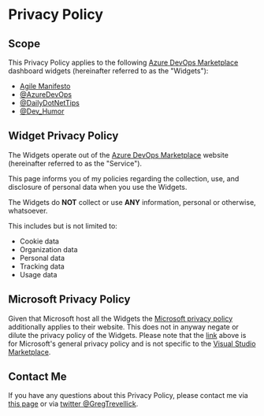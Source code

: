 # Privacy Policy

<!--
## TLDR 
My widgets do not collect any data about you or your organisation. Period.
-->

## Scope

This Privacy Policy applies to the following [Azure DevOps Marketplace](https://marketplace.visualstudio.com/azuredevops) dashboard widgets (hereinafter referred to as the "Widgets"):

- [Agile Manifesto](https://marketplace.visualstudio.com/items?itemName=GregTrevellick.AgileManifestoDashboardWidget)
- [@AzureDevOps](https://marketplace.visualstudio.com/items?itemName=GregTrevellick.vsts-extensions-tweets-AzureDevOps)
- [@DailyDotNetTips](https://marketplace.visualstudio.com/items?itemName=GregTrevellick.vsts-extensions-tweets-DailyDotNetTips)
- [@Dev_Humor](https://marketplace.visualstudio.com/items?itemName=GregTrevellick.vsts-extensions-tweets-Dev-Humor)

## Widget Privacy Policy

The Widgets operate out of the [Azure DevOps Marketplace](https://marketplace.visualstudio.com/search?term=trevellick&target=AzureDevOps&category=All%20categories&sortBy=Name) website (hereinafter referred to as the "Service").

This page informs you of my policies regarding the collection, use, and disclosure of personal data when you use the Widgets.

The Widgets do **NOT** collect or use **ANY** information, personal or otherwise, whatsoever.

This includes but is not limited to:
- Cookie data
- Organization data
- Personal data 
- Tracking data 
- Usage data

## Microsoft Privacy Policy 

Given that Microsoft host all the Widgets the [Microsoft privacy policy](https://privacy.microsoft.com/en-gb/privacystatement) additionally applies to their website. This does not in anyway negate or dilute the privacy policy of the Widgets. Please note that the [link](https://privacy.microsoft.com/en-gb/privacystatement) above is for Microsoft's general privacy policy and is not specific to the [Visual Studio Marketplace](https://marketplace.visualstudio.com/azuredevops).

## Contact Me

If you have any questions about this Privacy Policy, please contact me via [this page](https://github.com/GregTrevellick/AzureDevOpsAgileManifestoWidget/issues) or via [twitter @GregTrevellick](https://twitter.com/GregTrevellick).
